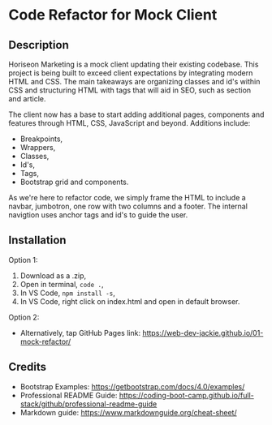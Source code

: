 # Code Refactor for Mock Client

## Description

Horiseon Marketing is a mock client updating their existing codebase. This project is being built to exceed client expectations by integrating modern HTML and CSS. The main takeaways are organizing classes and id's within CSS and structuring HTML with tags that will aid in SEO, such as section and article. 

The client now has a base to start adding additional pages, components and features through HTML, CSS, JavaScript and beyond.
Additions include: 
- Breakpoints,
- Wrappers,
- Classes,
- Id's,
- Tags,
- Bootstrap grid and components.


As we're here to refactor code, we simply frame the HTML to include a navbar, jumbotron, one row with two columns and a footer. The internal navigtion uses anchor tags and id's to guide the user.

## Installation

Option 1: 
1. Download as a .zip,
2. Open in terminal, `code .`,
3. In VS Code, `npm install -s`,
4. In VS Code, right click on index.html and open in default browser.

Option 2: 

- Alternatively, tap GitHub Pages link: https://web-dev-jackie.github.io/01-mock-refactor/


## Credits

- Bootstrap Examples: https://getbootstrap.com/docs/4.0/examples/
- Professional README Guide: https://coding-boot-camp.github.io/full-stack/github/professional-readme-guide
- Markdown guide: https://www.markdownguide.org/cheat-sheet/ 

